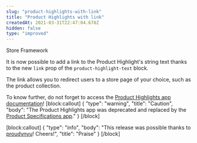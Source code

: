 ```yaml
---
slug: "product-highlights-with-link"
title: "Product Highlights with link"
createdAt: 2021-03-31T22:47:04.678Z
hidden: false
type: "improved"
---
```


<span class="badge" id="store-framework">Store Framework</span>

It is now possible to add a link to the Product Highlight's string text thanks to the new `link` prop of the `product-highlight-text` block.

The link allows you to redirect users to a store page of your choice, such as the product collection. 

To know further, do not forget to access the [Product Highlights app documentation](https://developers.vtex.com/vtex-developer-docs/docs/vtex-store-components-producthighlights)!
[block:callout]
{
  "type": "warning",
  "title": "Caution",
  "body": "The Product Highlights app was deprecated and replaced by the [Product Specifications app](https://developers.vtex.com/vtex-developer-docs/docs/vtex-product-specifications)."
}
[/block]

[block:callout]
{
  "type": "info",
  "body": "This release was possible thanks to [proudynyu](https://github.com/proudynyu)! Cheers!",
  "title": "Praise"
}
[/block]
